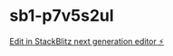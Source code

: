# sb1-p7v5s2ul

[Edit in StackBlitz next generation editor ⚡️](https://stackblitz.com/~/github.com/1yololomg1/sb1-p7v5s2ul)